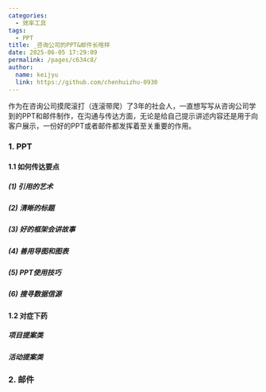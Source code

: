 ```yaml
---
categories: 
  - 效率工具
tags: 
  - PPT
title: _咨询公司的PPT&邮件长啥样
date: 2025-06-05 17:29:09
permalink: /pages/c634c8/
author: 
  name: keijyu
  link: https://github.com/chenhuizhu-0930
---
```


作为在咨询公司摸爬滚打（连滚带爬）了3年的社会人，一直想写写从咨询公司学到的PPT和邮件制作，在沟通与传达方面，无论是给自己提示讲述内容还是用于向客户展示，一份好的PPT或者邮件都发挥着至关重要的作用。

### 1. PPT

#### 1.1 如何传达要点

##### (1) 引用的艺术

##### (2) 清晰的标题

##### (3) 好的框架会讲故事

##### (4) 善用导图和图表

##### (5) PPT使用技巧

##### (6) 搜寻数据信源



#### 1.2 对症下药

##### 项目提案类

##### 活动提案类



### 2. 邮件

